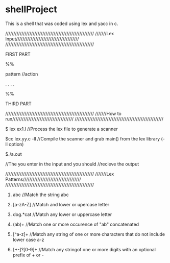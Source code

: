 # shellProject
This is a shell that was coded using lex and yacc in c.

///////////////////////////////////////////////////////
///////Lex Input///////////////////////////////////////
///////////////////////////////////////////////////////

FIRST PART

%%

pattern                        //action

. . . .

%%

THIRD PART

///////////////////////////////////////////////////////
///////How to run//////////////////////////////////////
///////////////////////////////////////////////////////

$ lex ex1.l                   //Process the lex file to generate a scanner

$cc lex.yy.c -ll              //Compile the scanner and grab main() from the lex library (-ll option)

$./a.out

//The you enter in the input and you should
//recieve the output

///////////////////////////////////////////////////////
///////Lex Patterns////////////////////////////////////
///////////////////////////////////////////////////////

1. abc                       //Match the string abc

2. [a-zA-Z]                  //Match and lower or upercase letter

3. dog.*cat                  //Match any lower or uppercase letter

4. (ab)+                     //Match one or more occurence of "ab" concatenated

5. [^a-z]+                   //Match any string of one or more characters that do not include lower case a-z

6. [+-]?[0-9]+               //Match any stringof one or more digits with an optional prefix of + or -
